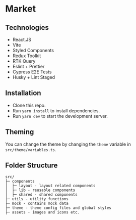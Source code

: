 # Market

## Technologies

- React.JS
- Vite
- Styled Components
- Redux Toolkit
- RTK Query
- Eslint + Prettier
- Cypress E2E Tests
- Husky + Lint Staged

## Installation

- Clone this repo.
- Run `yarn install` to install dependencies.
- Run `yarn dev` to start the development server.

## Theming

You can change the theme by changing the `theme` variable in `src/theme/variables.ts`.

## Folder Structure

```
src/
├─ components
│  ├─ layout - layout related components
│  ├─ lib - reusable components
│  ├─ shared - shared components
├─ utils - utility functions
├─ mock - contains mock data
├─ theme - theme config files and global styles
├─ assets - images and icons etc.
```

